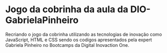 # Jogo da cobrinha da aula da DIO-GabrielaPinheiro
Recriando o jogo da cobrinha utilizando as tecnologias de inovação como JavaScript, HTML e CSS sendo os codigos apresentados pela expert Gabriela Pinheiro no Bootcamps da Digital Inovaction One.
